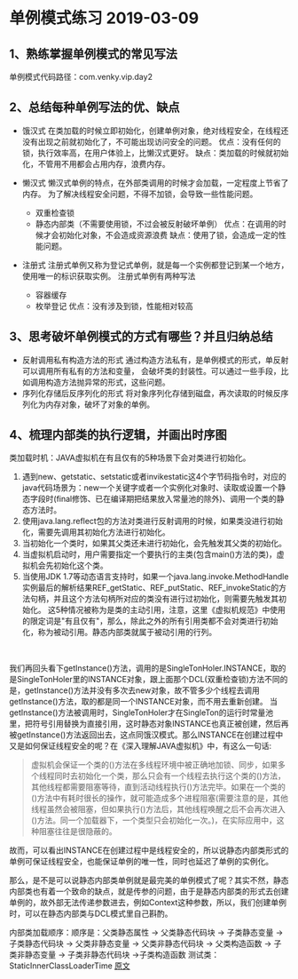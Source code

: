 # 单例模式练习 2019-03-09
## 1、熟练掌握单例模式的常见写法
单例模式代码路径：com.venky.vip.day2

## 2、总结每种单例写法的优、缺点
- 饿汉式
在类加载的时候立即初始化，创建单例对象，绝对线程安全，在线程还没有出现之前就初始化了，不可能出现访问安全的问题。
优点：没有任何的锁，执行效率高，在用户体验上，比懒汉式更好。
缺点：类加载的时候就初始化，不管用不用都会占用内存，浪费内存。

- 懒汉式
懒汉式单例的特点，在外部类调用的时候才会加载，一定程度上节省了内存。
为了解决线程安全问题，不得不加锁，会导致一些性能问题。
    - 双重检查锁
    - 静态内部类（不需要使用锁，不过会被反射破坏单例）
优点：在调用的时候才会初始化对象，不会造成资源浪费
缺点：使用了锁，会造成一定的性能问题。

- 注册式
注册式单例又称为登记式单例，就是每一个实例都登记到某一个地方，使用唯一的标识获取实例。
注册式单例有两种写法
    - 容器缓存
    - 枚举登记
优点：没有涉及到锁，性能相对较高

## 3、思考破坏单例模式的方式有哪些？并且归纳总结
- 反射调用私有构造方法的形式
通过构造方法私有，是单例模式的形式，单反射可以调用所有私有的方法和变量，
会破坏类的封装性。可以通过一些手段，比如调用构造方法抛异常的形式，这些问题。
- 序列化存储后反序列化的形式
将对象序列化存储到磁盘，再次读取的时候反序列化为内存对象，破坏了对象的单例。

## 4、梳理内部类的执行逻辑，并画出时序图

类加载时机：JAVA虚拟机在有且仅有的5种场景下会对类进行初始化。
1. 遇到new、getstatic、setstatic或者invikestatic这4个字节码指令时，对应的java代码场景为：new一个关键字或者一个实例化对象时、读取或设置一个静态字段时(final修饰、已在编译期把结果放入常量池的除外)、调用一个类的静态方法时。
2. 使用java.lang.reflect包的方法对类进行反射调用的时候，如果类没进行初始化，需要先调用其初始化方法进行初始化。
3. 当初始化一个类时，如果其父类还未进行初始化，会先触发其父类的初始化。
4. 当虚拟机启动时，用户需要指定一个要执行的主类(包含main()方法的类)，虚拟机会先初始化这个类。
5. 当使用JDK 1.7等动态语言支持时，如果一个java.lang.invoke.MethodHandle实例最后的解析结果REF_getStatic、REF_putStatic、REF_invokeStatic的方法句柄，并且这个方法句柄所对应的类没有进行过初始化，则需要先触发其初始化。
这5种情况被称为是类的主动引用，注意，这里《虚拟机规范》中使用的限定词是"有且仅有"，那么，除此之外的所有引用类都不会对类进行初始化，称为被动引用。静态内部类就属于被动引用的行列。

 

我们再回头看下getInstance()方法，调用的是SingleTonHoler.INSTANCE，取的是SingleTonHoler里的INSTANCE对象，跟上面那个DCL(双重检查锁)方法不同的是，getInstance()方法并没有多次去new对象，故不管多少个线程去调用getInstance()方法，取的都是同一个INSTANCE对象，而不用去重新创建。
当getInstance()方法被调用时，SingleTonHoler才在SingleTon的运行时常量池里，把符号引用替换为直接引用，这时静态对象INSTANCE也真正被创建，然后再被getInstance()方法返回出去，这点同饿汉模式。那么INSTANCE在创建过程中又是如何保证线程安全的呢？在《深入理解JAVA虚拟机》中，有这么一句话:

> 虚拟机会保证一个类的<clinit>()方法在多线程环境中被正确地加锁、同步，如果多个线程同时去初始化一个类，那么只会有一个线程去执行这个类的<clinit>()方法，其他线程都需要阻塞等待，直到活动线程执行<clinit>()方法完毕。如果在一个类的<clinit>()方法中有耗时很长的操作，就可能造成多个进程阻塞(需要注意的是，其他线程虽然会被阻塞，但如果执行<clinit>()方法后，其他线程唤醒之后不会再次进入<clinit>()方法。同一个加载器下，一个类型只会初始化一次。)，在实际应用中，这种阻塞往往是很隐蔽的。

故而，可以看出INSTANCE在创建过程中是线程安全的，所以说静态内部类形式的单例可保证线程安全，也能保证单例的唯一性，同时也延迟了单例的实例化。

那么，是不是可以说静态内部类单例就是最完美的单例模式了呢？其实不然，静态内部类也有着一个致命的缺点，就是传参的问题，由于是静态内部类的形式去创建单例的，故外部无法传递参数进去，例如Context这种参数，所以，我们创建单例时，可以在静态内部类与DCL模式里自己斟酌。

内部类加载顺序：顺序是：父类静态属性 -> 父类静态代码块 -> 子类静态变量 ->子类静态代码块 -> 父类非静态变量 -> 父类非静态代码块 -> 父类构造函数 -> 子类非静态变量 -> 子类非静态代码块 ->子类构造函数
测试类：StaticInnerClassLoaderTime
[原文](https://blog.csdn.net/mnb65482/article/details/80458571) 